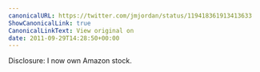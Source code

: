 ```yaml
---
canonicalURL: https://twitter.com/jmjordan/status/119418361913413633
ShowCanonicalLink: true
CanonicalLinkText: View original on
date: 2011-09-29T14:28:50+00:00
---
```

Disclosure: I now own Amazon stock.